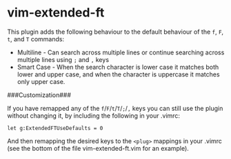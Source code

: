vim-extended-ft
================

This plugin adds the following behaviour to the default behaviour of the `f`, `F`, `t`, and `T` commands:
- Multiline - Can search across multiple lines or continue searching across multiple lines using `;` and `,` keys
- Smart Case - When the search character is lower case it matches both lower and upper case, and when the character is uppercase it matches only upper case.

###Customization###

If you have remapped any of the `f`/`F`/`t`/`T`/`;`/`,` keys you can still use the plugin without changing it, by including the following in your .vimrc:

`let g:ExtendedFTUseDefaults = 0`

And then remapping the desired keys to the `<plug>` mappings in your .vimrc (see the bottom of the file vim-extended-ft.vim for an example).
